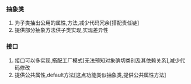 ### 抽象类
1. 为子类抽出公用的属性,方法,减少代码冗余[搭配责任链]
2. 提供部分抽象方法供子类实现,实现差异性

### 接口
1. 接口可以多实现,搭配工厂模式[无法预知对象确切类别及其依赖关系],减少代码修改
2. 提供公共属性,default方法[这点功能类似抽象类,提供公共属性方法]